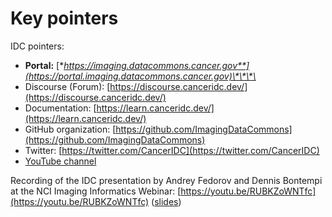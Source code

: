 # Key pointers

IDC pointers:

* **Portal:** [**https://imaging.datacommons.cancer.gov**](https://portal.imaging.datacommons.cancer.gov)\*\*\*\*
* Discourse \(Forum\): [https://discourse.canceridc.dev/](https://discourse.canceridc.dev/)
* Documentation: [https://learn.canceridc.dev/](https://learn.canceridc.dev/)
* GitHub organization: [https://github.com/ImagingDataCommons](https://github.com/ImagingDataCommons)
* Twitter: [https://twitter.com/CancerIDC](https://twitter.com/CancerIDC)
* [YouTube channel](https://www.youtube.com/channel/UCQxuVp3_3aTJZBA4zZLMQtQ)

Recording of the IDC presentation by Andrey Fedorov and Dennis Bontempi at the NCI Imaging Informatics Webinar: [https://youtu.be/RUBKZoWNTfc](https://youtu.be/RUBKZoWNTfc) \([slides](https://bit.ly/2Uza99v)\)






